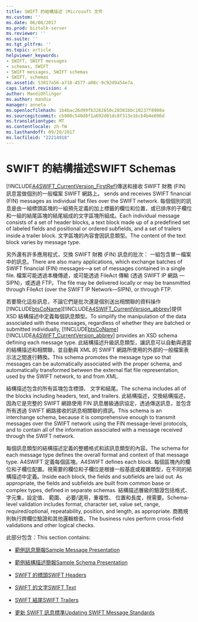```yaml
---
title: SWIFT 的結構描述 |Microsoft 文件
ms.custom: ''
ms.date: 06/08/2017
ms.prod: biztalk-server
ms.reviewer: ''
ms.suite: ''
ms.tgt_pltfrm: ''
ms.topic: article
helpviewer_keywords:
- SWIFT, SWIFT messages
- schemas, SWIFT
- SWIFT messages, SWIFT schemas
- SWIFT, schemas
ms.assetid: 53017a56-a718-4577-a08c-9c92d9a54e7a
caps.latest.revision: 4
author: MandiOhlinger
ms.author: mandia
manager: anneta
ms.openlocfilehash: 1b4bac26d99fb3282650c20381bbc18237f8908a
ms.sourcegitcommit: cb908c540d8f1a692d01dc8f313e16cb4b4e696d
ms.translationtype: MT
ms.contentlocale: zh-TW
ms.lasthandoff: 09/20/2017
ms.locfileid: "22214918"
---
```

# <a name="swift-schemas"></a><span data-ttu-id="bc118-102">SWIFT 的結構描述</span><span class="sxs-lookup"><span data-stu-id="bc118-102">SWIFT Schemas</span></span>
[!INCLUDE[A4SWIFT_CurrentVersion_FirstRef](../../includes/a4swift-currentversion-firstref-md.md)]<span data-ttu-id="bc118-103">傳送和接收 SWIFT 財務 (FIN) 訊息當做個別的一般檔案 SWIFT 網路上。</span><span class="sxs-lookup"><span data-stu-id="bc118-103"> sends and receives SWIFT financial (FIN) messages as individual flat files over the SWIFT network.</span></span> <span data-ttu-id="bc118-104">每個個別的訊息是由一組標頭區塊的一組預先定義的加上標籤的欄位和位置，或已排序的子欄位和一組的結尾區塊的結尾組成的文字區塊所組成。</span><span class="sxs-lookup"><span data-stu-id="bc118-104">Each individual message consists of a set of header blocks, a text block made up of a predefined set of labeled fields and positional or ordered subfields, and a set of trailers inside a trailer block.</span></span> <span data-ttu-id="bc118-105">文字區塊的內容會因訊息類型。</span><span class="sxs-lookup"><span data-stu-id="bc118-105">The content of the text block varies by message type.</span></span>  
  
 <span data-ttu-id="bc118-106">另外還有許多應用程式，交換 SWIFT 財務 (FIN) 訊息的批次： 一組包含單一檔案中的訊息。</span><span class="sxs-lookup"><span data-stu-id="bc118-106">There are also many applications, which exchange batches of SWIFT financial (FIN) messages—a set of messages contained in a single file.</span></span> <span data-ttu-id="bc118-107">檔案可能透過本機傳遞，或可能透過 FileAct 傳輸 (透過 SWIFT IP 網路 — SIPN)，或透過 FTP。</span><span class="sxs-lookup"><span data-stu-id="bc118-107">The file may be delivered locally or may be transmitted through FileAct (over the SWIFT IP Network—SIPN), or through FTP.</span></span>  
  
 <span data-ttu-id="bc118-108">若要簡化這些訊息，不論它們是批次還是個別送出相關聯的資料操作[!INCLUDE[btsCoName](../../includes/btsconame-md.md)][!INCLUDE[A4SWIFT_CurrentVersion_abbrev](../../includes/a4swift-currentversion-abbrev-md.md)]提供 XSD 結構描述中定義每個訊息類型。</span><span class="sxs-lookup"><span data-stu-id="bc118-108">To simplify the manipulation of the data associated with these messages, regardless of whether they are batched or submitted individually, [!INCLUDE[btsCoName](../../includes/btsconame-md.md)][!INCLUDE[A4SWIFT_CurrentVersion_abbrev](../../includes/a4swift-currentversion-abbrev-md.md)] provides an XSD schema defining each message type.</span></span> <span data-ttu-id="bc118-109">此結構描述升級訊息類型，讓訊息可以自動與適當的結構描述和相關聯，並自動與 XML 的 SWIFT 網路所使用的外部的一般檔案表示法之間進行轉換。</span><span class="sxs-lookup"><span data-stu-id="bc118-109">This schema promotes the message type so that messages can be automatically associated with the proper schema, and automatically transformed between the external flat file representation, used by the SWIFT network, to and from XML.</span></span>  
  
 <span data-ttu-id="bc118-110">結構描述包含的所有區塊包含標頭、 文字和結尾。</span><span class="sxs-lookup"><span data-stu-id="bc118-110">The schema includes all of the blocks including headers, text, and trailers.</span></span> <span data-ttu-id="bc118-111">此結構描述，交換結構描述，因為它是完整的 SWIFT 網路使用 FIN 訊息層級通訊協定，透過傳送訊息，並包含所有透過 SWIFT 網路接收的訊息相關聯的資訊。</span><span class="sxs-lookup"><span data-stu-id="bc118-111">This schema is an interchange schema, because it is comprehensive enough to transmit messages over the SWIFT network using the FIN message-level protocols, and to contain all of the information associated with a message received through the SWIFT network.</span></span>  
  
 <span data-ttu-id="bc118-112">每個訊息類型的結構描述定義的整體格式和該訊息類型的內容。</span><span class="sxs-lookup"><span data-stu-id="bc118-112">The schema for each message type defines the overall format and context of that message type.</span></span> <span data-ttu-id="bc118-113">A4SWIFT 定義每個區塊。</span><span class="sxs-lookup"><span data-stu-id="bc118-113">A4SWIFT defines each block.</span></span> <span data-ttu-id="bc118-114">每個區塊內的欄位和子欄位配置。視需要的欄位和子欄位是根據一般基底或複雜類型，在不同的結構描述中定義。</span><span class="sxs-lookup"><span data-stu-id="bc118-114">Inside each block, the fields and subfields are laid out. As appropriate, the fields and subfields are built from common base or complex types, defined in separate schemas.</span></span> <span data-ttu-id="bc118-115">結構描述層級的驗證包括格式、 字元集，設定值、 範圍、 必要/選用，重複性、 位置和長度，視需要。</span><span class="sxs-lookup"><span data-stu-id="bc118-115">Schema-level validation includes format, character set, value set, range, required/optional, repeatability, position, and length, as appropriate.</span></span> <span data-ttu-id="bc118-116">商務規則執行跨欄位驗證和其他邏輯檢查。</span><span class="sxs-lookup"><span data-stu-id="bc118-116">The business rules perform cross-field validations and other logical checks.</span></span>  
  
 <span data-ttu-id="bc118-117">此部分包含：</span><span class="sxs-lookup"><span data-stu-id="bc118-117">This section contains:</span></span>  
  
-   [<span data-ttu-id="bc118-118">範例訊息簡報</span><span class="sxs-lookup"><span data-stu-id="bc118-118">Sample Message Presentation</span></span>](../../adapters-and-accelerators/accelerator-swift/sample-message-presentation.md)  
  
-   [<span data-ttu-id="bc118-119">範例結構描述簡報</span><span class="sxs-lookup"><span data-stu-id="bc118-119">Sample Schema Presentation</span></span>](../../adapters-and-accelerators/accelerator-swift/sample-schema-presentation.md)  
  
-   [<span data-ttu-id="bc118-120">SWIFT 的標頭</span><span class="sxs-lookup"><span data-stu-id="bc118-120">SWIFT Headers</span></span>](../../adapters-and-accelerators/accelerator-swift/swift-headers.md)  
  
-   [<span data-ttu-id="bc118-121">SWIFT 的文字</span><span class="sxs-lookup"><span data-stu-id="bc118-121">SWIFT Text</span></span>](../../adapters-and-accelerators/accelerator-swift/swift-text.md)  
  
-   [<span data-ttu-id="bc118-122">SWIFT 結尾</span><span class="sxs-lookup"><span data-stu-id="bc118-122">SWIFT Trailers</span></span>](../../adapters-and-accelerators/accelerator-swift/swift-trailers.md)  
  
-   [<span data-ttu-id="bc118-123">更新 SWIFT 訊息標準</span><span class="sxs-lookup"><span data-stu-id="bc118-123">Updating SWIFT Message Standards</span></span>](../../adapters-and-accelerators/accelerator-swift/updating-swift-messaging-standards.md)